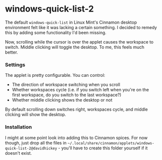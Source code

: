 # windows-quick-list-2
The default `windows-quick-list` in Linux Mint's Cinnamon desktop environment felt like it was lacking a certain something. I decided to remedy this by adding some functionality I'd been missing.

Now, scrolling while the cursor is over the applet causes the workspace to switch. Middle clicking will toggle the desktop. To me, this feels much better.

### Settings

The applet is pretty configurable. You can control:

* The direction of workspace switching when you scroll
* Whether workspaces cycle (i.e. if you switch left when you're on the first workspace, do you switch to the last workspace?)
* Whether middle clicking shows the desktop or not

By default scrolling down switches right, workspaces cycle, and middle clicking will show the desktop.


### Installation

I might at some point look into adding this to Cinnamon spices. For now though, just drop all the files in `~/.local/share/cinnamon/applets/windows-quick-list-2@davidhickey` - you'll have to create this folder yourself if it doesn't exist.
